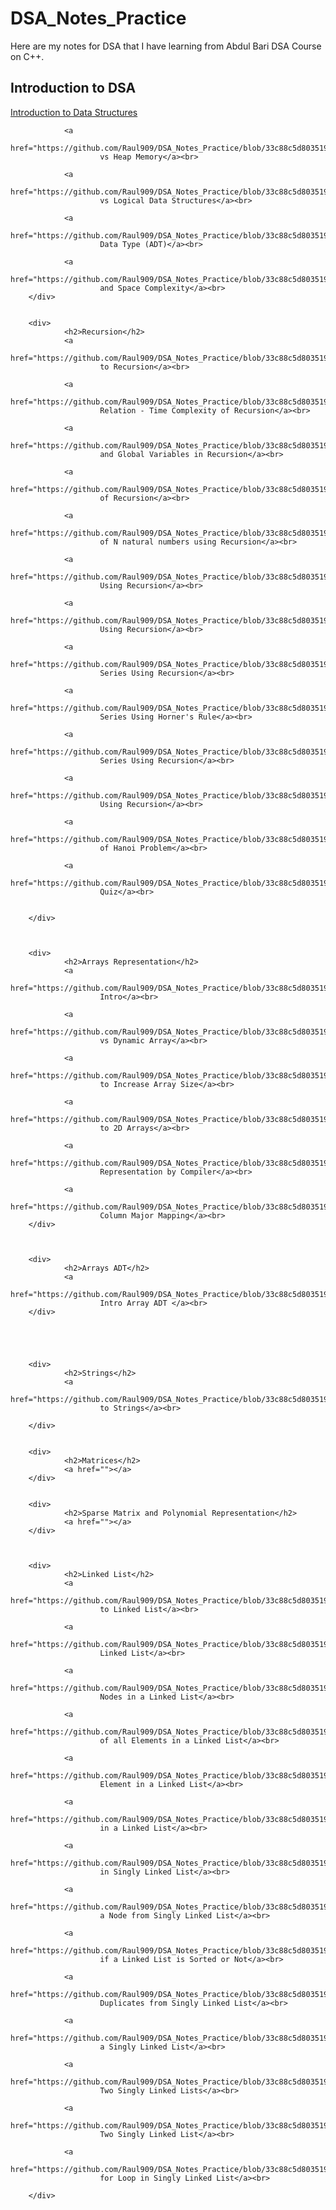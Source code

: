 # DSA_Notes_Practice
Here are my notes for DSA that I have learning from Abdul Bari DSA Course on C++.

<div>
                <h2>Introduction to DSA</h2>
                <a
                        href="https://github.com/Raul909/DSA_Notes_Practice/blob/33c88c5d803519fcd1a160714a92f78c0408cc8a/Introduction/introduction_to_ds.cpp">Introduction
                        to Data Structures</a><br>

                <a
                        href="https://github.com/Raul909/DSA_Notes_Practice/blob/33c88c5d803519fcd1a160714a92f78c0408cc8a/Introduction/static_vs_heap_memory.cpp">Stack
                        vs Heap Memory</a><br>

                <a
                        href="https://github.com/Raul909/DSA_Notes_Practice/blob/33c88c5d803519fcd1a160714a92f78c0408cc8a/Introduction/physical_and_logical_ds.cpp">Physical
                        vs Logical Data Structures</a><br>

                <a
                        href="https://github.com/Raul909/DSA_Notes_Practice/blob/33c88c5d803519fcd1a160714a92f78c0408cc8a/Introduction/ADT.cpp">Abstract
                        Data Type (ADT)</a><br>

                <a
                        href="https://github.com/Raul909/DSA_Notes_Practice/blob/33c88c5d803519fcd1a160714a92f78c0408cc8a/Introduction/Time_and_space_complexity.cpp">Time
                        and Space Complexity</a><br>
        </div>


        <div>
                <h2>Recursion</h2>
                <a
                        href="https://github.com/Raul909/DSA_Notes_Practice/blob/33c88c5d803519fcd1a160714a92f78c0408cc8a/Recursion/intro.cpp">Intro
                        to Recursion</a><br>

                <a
                        href="https://github.com/Raul909/DSA_Notes_Practice/blob/33c88c5d803519fcd1a160714a92f78c0408cc8a/Recursion/time_complexity_of_recursion.cpp">Recurrence
                        Relation - Time Complexity of Recursion</a><br>

                <a
                        href="https://github.com/Raul909/DSA_Notes_Practice/blob/33c88c5d803519fcd1a160714a92f78c0408cc8a/Recursion/static_variables_in_recursion.cpp">Static
                        and Global Variables in Recursion</a><br>

                <a
                        href="https://github.com/Raul909/DSA_Notes_Practice/blob/33c88c5d803519fcd1a160714a92f78c0408cc8a/Recursion/types_of_recursion.cpp">Types
                        of Recursion</a><br>

                <a
                        href="https://github.com/Raul909/DSA_Notes_Practice/blob/33c88c5d803519fcd1a160714a92f78c0408cc8a/Recursion/sum_of_n_natural_numbers_using_recursion.cpp">Sum
                        of N natural numbers using Recursion</a><br>

                <a
                        href="https://github.com/Raul909/DSA_Notes_Practice/blob/33c88c5d803519fcd1a160714a92f78c0408cc8a/Recursion/factorial_of_number_using_recursion.cpp">Factorial
                        Using Recursion</a><br>

                <a
                        href="https://github.com/Raul909/DSA_Notes_Practice/blob/33c88c5d803519fcd1a160714a92f78c0408cc8a/Recursion/exponent(m)%5En.cpp">Power
                        Using Recursion</a><br>

                <a
                        href="https://github.com/Raul909/DSA_Notes_Practice/blob/33c88c5d803519fcd1a160714a92f78c0408cc8a/Recursion/taylor_series_using_recursion.cpp">Taylor
                        Series Using Recursion</a><br>

                <a
                        href="https://github.com/Raul909/DSA_Notes_Practice/blob/33c88c5d803519fcd1a160714a92f78c0408cc8a/Recursion/taylor_series_using_horner's_rule.cpp">Y=Taylor
                        Series Using Horner's Rule</a><br>

                <a
                        href="https://github.com/Raul909/DSA_Notes_Practice/blob/33c88c5d803519fcd1a160714a92f78c0408cc8a/Recursion/Fibonacci_series.cpp">Fibonacci
                        Series Using Recursion</a><br>

                <a
                        href="https://github.com/Raul909/DSA_Notes_Practice/blob/33c88c5d803519fcd1a160714a92f78c0408cc8a/Recursion/combination_using_recursion.cpp">Combination/nCr
                        Using Recursion</a><br>

                <a
                        href="https://github.com/Raul909/DSA_Notes_Practice/blob/33c88c5d803519fcd1a160714a92f78c0408cc8a/Recursion/tower_of_hanoi.cpp">Tower
                        of Hanoi Problem</a><br>

                <a
                        href="https://github.com/Raul909/DSA_Notes_Practice/blob/33c88c5d803519fcd1a160714a92f78c0408cc8a/Recursion/recursion_quiz.cpp">Recursion
                        Quiz</a><br>


        </div>



        <div>
                <h2>Arrays Representation</h2>
                <a
                        href="https://github.com/Raul909/DSA_Notes_Practice/blob/33c88c5d803519fcd1a160714a92f78c0408cc8a/Array_Representation/array_intro.cpp">
                        Intro</a><br>

                <a
                        href="https://github.com/Raul909/DSA_Notes_Practice/blob/33c88c5d803519fcd1a160714a92f78c0408cc8a/Array_Representation/static_vs_dynamic_array.cpp">Static
                        vs Dynamic Array</a><br>

                <a
                        href="https://github.com/Raul909/DSA_Notes_Practice/blob/33c88c5d803519fcd1a160714a92f78c0408cc8a/Array_Representation/increase_array_size.cpp">How
                        to Increase Array Size</a><br>

                <a
                        href="https://github.com/Raul909/DSA_Notes_Practice/blob/33c88c5d803519fcd1a160714a92f78c0408cc8a/Array_Representation/2D_arrays_intro.cpp">Intro
                        to 2D Arrays</a><br>

                <a
                        href="https://github.com/Raul909/DSA_Notes_Practice/blob/33c88c5d803519fcd1a160714a92f78c0408cc8a/Array_Representation/how_compiler_handles_2Darrays.cpp">Array
                        Representation by Compiler</a><br>

                <a
                        href="https://github.com/Raul909/DSA_Notes_Practice/blob/33c88c5d803519fcd1a160714a92f78c0408cc8a/Array_Representation/Row_Column_major_mapping.cpp">Row
                        Column Major Mapping</a><br>
        </div>



        <div>
                <h2>Arrays ADT</h2>
                <a
                        href="https://github.com/Raul909/DSA_Notes_Practice/blob/33c88c5d803519fcd1a160714a92f78c0408cc8a/Array%20ADT/array_ADT_intro.cpp">
                        Intro Array ADT </a><br>
        </div>





        <div>
                <h2>Strings</h2>
                <a
                        href="https://github.com/Raul909/DSA_Notes_Practice/blob/33c88c5d803519fcd1a160714a92f78c0408cc8a/Strings/intro.cpp">Intro
                        to Strings</a><br>

        </div>


        <div>
                <h2>Matrices</h2>
                <a href=""></a>
        </div>


        <div>
                <h2>Sparse Matrix and Polynomial Representation</h2>
                <a href=""></a>
        </div>



        <div>
                <h2>Linked List</h2>
                <a
                        href="https://github.com/Raul909/DSA_Notes_Practice/blob/33c88c5d803519fcd1a160714a92f78c0408cc8a/Linked%20List/intro.cpp">Intro
                        to Linked List</a><br>

                <a
                        href="https://github.com/Raul909/DSA_Notes_Practice/blob/33c88c5d803519fcd1a160714a92f78c0408cc8a/Linked%20List/display_linked_list.cpp">Display
                        Linked List</a><br>

                <a
                        href="https://github.com/Raul909/DSA_Notes_Practice/blob/33c88c5d803519fcd1a160714a92f78c0408cc8a/Linked%20List/counting_nodes_in_linked_list.cpp">Counting
                        Nodes in a Linked List</a><br>

                <a
                        href="https://github.com/Raul909/DSA_Notes_Practice/blob/33c88c5d803519fcd1a160714a92f78c0408cc8a/Linked%20List/sum_of_all_elements_in_linked_list.cpp">Sum
                        of all Elements in a Linked List</a><br>

                <a
                        href="https://github.com/Raul909/DSA_Notes_Practice/blob/33c88c5d803519fcd1a160714a92f78c0408cc8a/Linked%20List/maximum_element_in_linked_list.cpp">Maximum
                        Element in a Linked List</a><br>

                <a
                        href="https://github.com/Raul909/DSA_Notes_Practice/blob/33c88c5d803519fcd1a160714a92f78c0408cc8a/Linked%20List/searching_in_linked_list.cpp">Searching
                        in a Linked List</a><br>

                <a
                        href="https://github.com/Raul909/DSA_Notes_Practice/blob/33c88c5d803519fcd1a160714a92f78c0408cc8a/Linked%20List/inserting_in_singly_linked_list.cpp">Inserting
                        in Singly Linked List</a><br>

                <a
                        href="https://github.com/Raul909/DSA_Notes_Practice/blob/33c88c5d803519fcd1a160714a92f78c0408cc8a/Linked%20List/deleting_from_linked_list.cpp">Deleting
                        a Node from Singly Linked List</a><br>

                <a
                        href="https://github.com/Raul909/DSA_Notes_Practice/blob/33c88c5d803519fcd1a160714a92f78c0408cc8a/Linked%20List/check_if_linked_list_is_sorted.cpp">Check
                        if a Linked List is Sorted or Not</a><br>

                <a
                        href="https://github.com/Raul909/DSA_Notes_Practice/blob/33c88c5d803519fcd1a160714a92f78c0408cc8a/Linked%20List/remove_duplicates_from_linked_list.cpp">Remove
                        Duplicates from Singly Linked List</a><br>

                <a
                        href="https://github.com/Raul909/DSA_Notes_Practice/blob/33c88c5d803519fcd1a160714a92f78c0408cc8a/Linked%20List/reversing_linked_list.cpp">Reversing
                        a Singly Linked List</a><br>

                <a
                        href="https://github.com/Raul909/DSA_Notes_Practice/blob/33c88c5d803519fcd1a160714a92f78c0408cc8a/Linked%20List/concatenating_two_linked_lists.cpp">Concatenating
                        Two Singly Linked Lists</a><br>

                <a
                        href="https://github.com/Raul909/DSA_Notes_Practice/blob/33c88c5d803519fcd1a160714a92f78c0408cc8a/Linked%20List/merging_linked_list.cpp">Merging
                        Two Singly Linked List</a><br>

                <a
                        href="https://github.com/Raul909/DSA_Notes_Practice/blob/33c88c5d803519fcd1a160714a92f78c0408cc8a/Linked%20List/checking_for_loop_in_linked_list.cpp">Checking
                        for Loop in Singly Linked List</a><br>

        </div>

